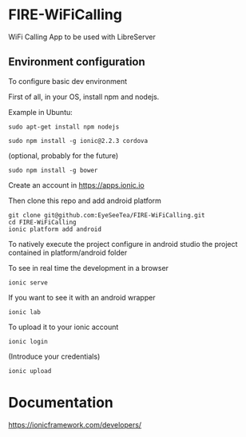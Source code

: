 # FIRE-WiFiCalling
WiFi Calling App to be used with LibreServer

## Environment configuration

To configure basic dev environment

First of all, in your OS, install npm and nodejs. 

Example in Ubuntu:
```
sudo apt-get install npm nodejs
```

```
sudo npm install -g ionic@2.2.3 cordova
```

(optional, probably for the future)
```
sudo npm install -g bower
```

Create an account in https://apps.ionic.io

Then clone this repo and add android platform
```
git clone git@github.com:EyeSeeTea/FIRE-WiFiCalling.git
cd FIRE-WiFiCalling
ionic platform add android
```

To natively execute the project configure in android studio the project contained in platform/android folder

To see in real time the development in a browser
```
ionic serve 
```

If you want to see it with an android wrapper
```
ionic lab
```

To upload it to your ionic account
```
ionic login
```
(Introduce your credentials)
```
ionic upload
```

# Documentation
https://ionicframework.com/developers/
